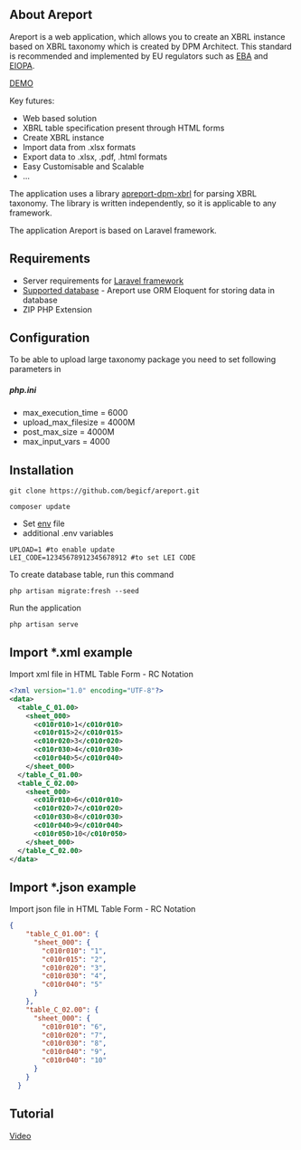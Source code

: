 ## About Areport
Areport is a web application, which allows you to create an XBRL instance based on XBRL taxonomy which is created by DPM Architect.
This standard is recommended and implemented by EU regulators such as [EBA](https://eba.europa.eu/risk-analysis-and-data/reporting-frameworks) and [EIOPA](https://www.eiopa.europa.eu/tools-and-data/supervisory-reporting-dpm-and-xbrl_en).

[DEMO](https://demo.areport.net/) 

Key futures:
- Web based solution
- XBRL table specification present through HTML forms
- Create XBRL instance 
- Import data from .xlsx formats
- Export data to .xlsx, .pdf, .html formats
- Easy Customisable and Scalable
- ...

The application uses a library [apreport-dpm-xbrl](https://github.com/begicf/areport-dpm-xbrl) for parsing XBRL taxonomy. The library is written independently, so it is applicable to any framework. 

The application Areport is based on Laravel framework.

## Requirements
- Server requirements for [Laravel framework](https://laravel.com/docs/7.x/installation#server-requirements)
- [Supported database](https://laravel.com/docs/7.x/database) - Areport use ORM Eloquent for storing data in database
- ZIP PHP Extension

## Configuration
To be able to upload large taxonomy package you need to set following parameters in
##### php.ini
- max_execution_time = 6000
- upload_max_filesize = 4000M
- post_max_size = 4000M
- max_input_vars = 4000 


## Installation

```
git clone https://github.com/begicf/areport.git

composer update
```
- Set [env](https://laravel.com/docs/7.x/configuration#environment-variable-types) file
- additional .env variables
```
UPLOAD=1 #to enable update
LEI_CODE=12345678912345678912 #to set LEI CODE

```
To create database table, run this command
```
php artisan migrate:fresh --seed
```

Run the application
```
php artisan serve
```

## Import *.xml example
Import xml file in HTML Table Form - RC Notation
```xml
<?xml version="1.0" encoding="UTF-8"?>
<data>
  <table_C_01.00>
    <sheet_000>
      <c010r010>1</c010r010>
      <c010r015>2</c010r015>
      <c010r020>3</c010r020>
      <c010r030>4</c010r030>
      <c010r040>5</c010r040>
    </sheet_000>
  </table_C_01.00>
  <table_C_02.00>
    <sheet_000>
      <c010r010>6</c010r010>
      <c010r020>7</c010r020>
      <c010r030>8</c010r030>
      <c010r040>9</c010r040>
      <c010r050>10</c010r050>
    </sheet_000>
  </table_C_02.00>
</data>

```
## Import *.json example
Import json file in HTML Table Form - RC Notation
```json
{
    "table_C_01.00": {
      "sheet_000": {
        "c010r010": "1",
        "c010r015": "2",
        "c010r020": "3",
        "c010r030": "4",
        "c010r040": "5"
      }
    },
    "table_C_02.00": {
      "sheet_000": {
        "c010r010": "6",
        "c010r020": "7",
        "c010r030": "8",
        "c010r040": "9",
        "c010r040": "10"
      }
    }
  }
```
## Tutorial

[Video](https://www.youtube.com/watch?v=WdV35ywmjjM&feature=youtu.be)
